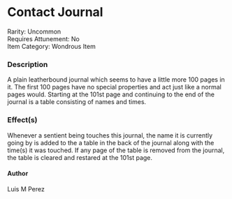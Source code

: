 # Contact Journal
Rarity: Uncommon\
Requires Attunement: No\
Item Category: Wondrous Item

### Description
A plain leatherbound journal which seems to have a little more 100 pages in it.
The first 100 pages have no special properties and act just like a normal pages would.
Starting at the 101st page and continuing to the end of the journal is a table consisting of names and times.

### Effect(s)
Whenever a sentient being touches this journal, the name it is currently going by is added to the a table in the back of the journal along with the time(s) it was touched.
If any page of the table is removed from the journal, the table is cleared and restared at the 101st page.

#### Author
Luis M Perez

